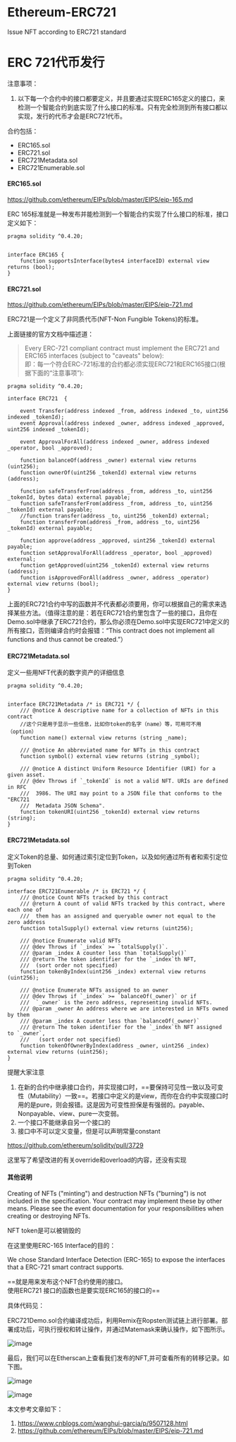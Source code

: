 # Ethereum-ERC721
Issue NFT according to ERC721 standard

# ERC 721代币发行
注意事项：
1. 以下每一个合约中的接口都要定义，并且要通过实现ERC165定义的接口，来检测一个智能合约到底实现了什么接口的标准。只有完全检测到所有接口都以实现，发行的代币才会是ERC721代币。

合约包括：
* ERC165.sol
* ERC721.sol
* ERC721Metadata.sol
* ERC721Enumerable.sol


#### ERC165.sol

https://github.com/ethereum/EIPs/blob/master/EIPS/eip-165.md

ERC 165标准就是一种发布并能检测到一个智能合约实现了什么接口的标准，接口定义如下：
```
pragma solidity ^0.4.20;


interface ERC165 {
    function supportsInterface(bytes4 interfaceID) external view returns (bool);
}
```


#### ERC721.sol
https://github.com/ethereum/EIPs/blob/master/EIPS/eip-721.md

ERC721是一个定义了非同质代币(NFT-Non Fungible Tokens)的标准。

上面链接的官方文档中描述道：
> Every ERC-721 compliant contract must implement the ERC721 and ERC165 interfaces (subject to "caveats" below):  \
> 即：每一个符合ERC-721标准的合约都必须实现ERC721和ERC165接口(根据下面的“注意事项”):

```
pragma solidity ^0.4.20;

interface ERC721  {

    event Transfer(address indexed _from, address indexed _to, uint256 indexed _tokenId);
    event Approval(address indexed _owner, address indexed _approved, uint256 indexed _tokenId);
   
    event ApprovalForAll(address indexed _owner, address indexed _operator, bool _approved);

    function balanceOf(address _owner) external view returns (uint256);
    function ownerOf(uint256 _tokenId) external view returns (address);
    
    function safeTransferFrom(address _from, address _to, uint256 _tokenId, bytes data) external payable;
    function safeTransferFrom(address _from, address _to, uint256 _tokenId) external payable;
    //function transfer(address _to, uint256 _tokenId) external;
    function transferFrom(address _from, address _to, uint256 _tokenId) external payable;
    
    function approve(address _approved, uint256 _tokenId) external payable;
    function setApprovalForAll(address _operator, bool _approved) external;
    function getApproved(uint256 _tokenId) external view returns (address);
    function isApprovedForAll(address _owner, address _operator) external view returns (bool);
}
```
上面的ERC721合约中写的函数并不代表都必须要用，你可以根据自己的需求来选择某些方法。（值得注意的是：若在ERC721合约里包含了一些的接口，且你在Demo.sol中继承了ERC721合约，那么你必须在Demo.sol中实现ERC721中定义的所有接口，否则编译合约时会报错：“This contract does not implement all functions and thus cannot be created.”）

#### ERC721Metadata.sol
定义一些用NFT代表的数字资产的详细信息

```
pragma solidity ^0.4.20;


interface ERC721Metadata /* is ERC721 */ {
    /// @notice A descriptive name for a collection of NFTs in this contract
    //这个只是用于显示一些信息，比如你token的名字（name）等，可用可不用（option）
    function name() external view returns (string _name);

    /// @notice An abbreviated name for NFTs in this contract
    function symbol() external view returns (string _symbol);

    /// @notice A distinct Uniform Resource Identifier (URI) for a given asset.
    /// @dev Throws if `_tokenId` is not a valid NFT. URIs are defined in RFC
    ///  3986. The URI may point to a JSON file that conforms to the "ERC721
    ///  Metadata JSON Schema".
    function tokenURI(uint256 _tokenId) external view returns (string);
}
```

#### ERC721Metadata.sol
定义Token的总量、如何通过索引定位到Token，以及如何通过所有者和索引定位到Token


```
pragma solidity ^0.4.20;

interface ERC721Enumerable /* is ERC721 */ {
    /// @notice Count NFTs tracked by this contract
    /// @return A count of valid NFTs tracked by this contract, where each one of
    ///  them has an assigned and queryable owner not equal to the zero address
    function totalSupply() external view returns (uint256);

    /// @notice Enumerate valid NFTs
    /// @dev Throws if `_index` >= `totalSupply()`.
    /// @param _index A counter less than `totalSupply()`
    /// @return The token identifier for the `_index`th NFT,
    ///  (sort order not specified)
    function tokenByIndex(uint256 _index) external view returns (uint256);

    /// @notice Enumerate NFTs assigned to an owner
    /// @dev Throws if `_index` >= `balanceOf(_owner)` or if
    ///  `_owner` is the zero address, representing invalid NFTs.
    /// @param _owner An address where we are interested in NFTs owned by them
    /// @param _index A counter less than `balanceOf(_owner)`
    /// @return The token identifier for the `_index`th NFT assigned to `_owner`,
    ///   (sort order not specified)
    function tokenOfOwnerByIndex(address _owner, uint256 _index) external view returns (uint256);
}
```
提醒大家注意
1. 在新的合约中继承接口合约，并实现接口时，==要保持可见性一致以及可变性（Mutability）一致==。若接口中定义的是view，而你在合约中实现接口时用的是pure，则会报错。这是因为可变性担保是有强弱的。payable、Nonpayable、view、pure一次变弱。
2. 一个接口不能继承自另一个接口的
3. 接口中不可以定义变量，但是可以声明常量constant

https://github.com/ethereum/solidity/pull/3729

这里写了希望改进的有关override和overload的内容，还没有实现


#### 其他说明
Creating of NFTs ("minting") and destruction NFTs ("burning") is not included in the specification. Your contract may implement these by other means. Please see the event documentation for your responsibilities when creating or destroying NFTs.

NFT token是可以被销毁的

 

在这里使用ERC-165 Interface的目的：

We chose Standard Interface Detection (ERC-165) to expose the interfaces that a ERC-721 smart contract supports.

==就是用来发布这个NFT合约使用的接口。\
使用ERC721 接口的函数也是要实现ERC165的接口的==

具体代码见：



ERC721Demo.sol合约编译成功后，利用Remix在Ropsten测试链上进行部署。部署成功后，可执行授权和转让操作，并通过Matemask来确认操作，如下图所示。

![image](./photo/metamask.png)


最后，我们可以在Etherscan上查看我们发布的NFT,并可查看所有的转移记录。如下图。

![image](./photo/etherscan_1.png)

![image](./photo/etherscan_2.png)




本文参考文章如下：
1. https://www.cnblogs.com/wanghui-garcia/p/9507128.html
2. https://github.com/ethereum/EIPs/blob/master/EIPS/eip-721.md
